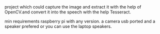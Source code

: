 project which could capture the image and extract it with the help of OpenCV.and convert it into the speech with the help Tesseract. 

min requirements
raspberry pi with any version.
a camera usb ported
and a speaker prefered or you can use the laptop speakers.
